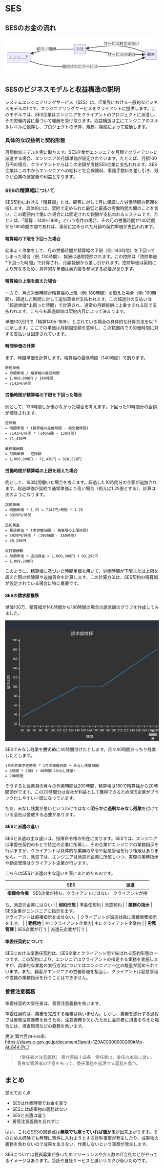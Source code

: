 # SES

<!--
graph RL
A[顧客] -- >|サービス料金支払い| B[会社]
B -- > |給与・報酬| C[エンジニア]
C -- > |提供されたサービス| A
B -- >|サービスの提供| A
-->

## SESのお金の流れ

![SESのお金の流れ](./images/01/ses_flow.drawio.png)

## SESのビジネスモデルと収益構造の説明

システムエンジニアリングサービス（SES）は、IT業界における一般的なビジネスモデルの1つで、エンジニアリングサービスをクライアントに提供します。このモデルでは、SES企業はエンジニアをクライアントのプロジェクトに派遣し、その労働内容に基づいて報酬を受け取ります。収益構造は主にエンジニアのスキルレベルに依存し、プロジェクトの予算、規模、期間によって変動します。

### 具体的な収益例と契約形態

月額単価モデルを例に取ります。SES企業がエンジニアを月額でクライアントに派遣する場合、エンジニアの月額単価が設定されています。たとえば、月額100万円の場合、クライアントからはこの金額が直接SES企業に支払われます。SES企業はこの中からエンジニアへの給料と社会保険料、事務手数料を差し引き、残りが企業の運営費や利益となります。

### SESの精算幅について

SES契約における「精算幅」とは、顧客に対して月に保証した労働時間の範囲を指します。具体的には、契約で定められた最低と最高の労働時間の間のことを言い、この範囲内で働いた場合には固定された報酬が支払われるシステムです。たとえば、「精算：140h-180h」という条件の場合、その月の労働時間が140時間から180時間の間であれば、事前に定められた月額の契約単価が支払われます。

#### 精算幅の下限を下回った場合

効率よく作業をして、月の労働時間が精算幅の下限（例: 140時間）を下回ってしまった場合（例: 130時間）、報酬は通常控除されます。この控除は「控除単価*下回った時間」で計算され、月額報酬から差し引かれます。控除単価は契約により異なるため、具体的な単価は契約書を参照する必要があります。

#### 精算幅の上限を超えた場合

一方で、月の労働時間が精算幅の上限（例: 180時間）を超えた場合（例: 190時間）、超過した時間に対して追加賃金が支払われます。この超過分の支払いは「超過単価*上回った時間」で計算され、通常の月額報酬に上乗せされる形で支払われます。こちらも超過単価は契約内容によって決まります。

単価100万円で「精算140h-180h」とされている場合の具体的な計算方法を以下に示します。ここでの単価は月額固定額を意味し、この範囲内での労働時間に対する支払いは固定されています。

#### 時間単価の計算
まず、時間単価を計算します。精算幅の最低時間（140時間）で割ります。

```精算
時間単価 
= 月額単価 / 精算幅の最低時間
= 1,000,000円 / 140時間
= 7143円/時間
```

#### 労働時間が精算幅の下限を下回った場合
例として、130時間しか働かなかった場合を考えます。下回った10時間分の金額が控除されます。

```精算
控除額
= 時間単価 * (精算幅の最低時間 - 実労働時間) 
= 7143円/時間 * (140時間 - 130時間)
= 71,430円

最終報酬額
= 月額単価 - 控除額
= 1,000,000円 - 71,430円 = 928,570円
```

#### 労働時間が精算幅の上限を超えた場合

例として、190時間働いた場合を考えます。超過した10時間分の金額が追加されます。超過単価が契約で通常単価より高い場合（例えば1.25倍とする）、計算は次のようになります。

```精算
超過単価
= 時間単価 * 1.25 = 7143円/時間 * 1.25
= 8929円/時間

追加賃金
= 超過単価 * (実労働時間 - 精算幅の上限時間)
= 8929円/時間 * (190時間 - 180時間)
= 89,290円

最終報酬額
= 月額単価 + 追加賃金 = 1,000,000円 + 89,290円
= 1,089,290円
```

このように、精算幅に基づいた時間単価を用いて、労働時間が下限または上限を超えた際の控除額や追加賃金を計算します。この計算方法は、SES契約の精算幅が設定されている場合に特に重要です。

#### SESの請求額推移

<!--
xychart-beta
title "請求額推移"
x-axis "時間" [50, 60, 70, 80, 90, 100, 110, 120, 130, 140, 150, 160, 170, 180, 190, 200, 210, 220, 240, 250, 260, 270, 280]
y-axis "請求金額" 20 --＞ 200
line [35.7130, 42.8560, 49.9990, 57.1420, 64.2850, 71.4280, 78.5710, 85.71400, 92.85700, 100, 100, 100, 100, 100, 108.9290, 117.8580, 126.7870, 135.7160, 144.6450, 153.5740, 162.5030, 171.4320, 180.3610, 189.2900]
-->

単価100万、精算幅が140時間から180時間の場合の請求額のグラフを作成してみました。

![請求額数位](./images/01/ses_unit.png)

SESでみなし残業を**控えめ**に40時間付けたとします。月々40時間きっちり残業したとします。

```
1日の作業予定時間 * 1月の稼働日数 + みなし残業時間
= 8時間 * 20日 + 40時間（みなし残業）
= 200時間
```

そうすると従業員の月々の作業時間は200時間、精算幅は180で精算幅から20時間頭がでます。この20時間分は会社が利益として獲得できるためSES企業がブラック化しやすい一因になっています。

ただ、みなし残業が悪いというわけではなく**明らかに過剰なみなし残業**を付けている会社は警戒する必要があります。

#### SESと派遣の違い

SESと派遣の主な違いは、指揮命令権の所在にあります。SESでは、エンジニアは準委任契約のもとで特定の企業に所属し、その企業がエンジニアの業務指示を行いますが、クライアントは具体的な業務の命令や勤怠管理を行う権限はありません。一方、派遣では、エンジニアは派遣元企業に所属しつつ、実際の業務指示や勤怠管理はクライアント企業が行います​。

こちらはSESと派遣の主な違いを表にまとめたものです。

| | SES | 派遣  |
|-|-|-|
| **指揮命令権** | SES企業が持ち、クライアントにはない | クライアントが持

ち、派遣元企業にはない |
| **契約形態** | 準委任契約 | 派遣契約 |
| **業務の指示** | SES企業がエンジニアに指示を出す。<br>クライアントは直接指示を出せない。| クライアントが派遣社員に直接業務指示を出す。 |
| **勤務地** | 主にクライアント企業内| 主にクライアント企業内 |
| **労務管理**   | SES企業が行う  | 派遣元企業が行う |

#### 準委任契約について

SESにおける準委任契約は、SES企業とクライアント間で結ばれる契約形態の一つです。この契約により、エンジニアはクライアントの指定する業務を実施しますが、具体的な業務の実行方法についてはエンジニアに一定の裁量が認められています。また、顧客がエンジニアの労務管理を担当し、クライアントは勤怠管理や直接の業務指示を行うことはできません。

### 善管注意義務

準委任契約の受任者は、善管注意義務を負います。

準委任契約は、業務を完成する義務は負いません。しかし、業務を遂行する過程では善管注意義務を負うため、注意義務を欠いたために委託者に損害を与えた場合には、損害賠償などの義務を負います。

民法 第六百四十四条: <br>https://elaws.e-gov.go.jp/document?lawid=129AC0000000089#Mp-At_644-Pr_1

> （受任者の注意義務）
第六百四十四条　受任者は、委任の本旨に従い、善良な管理者の注意をもって、委任事務を処理する義務を負う。

## まとめ

覚えておく点

- SESは作業時間でお金を貰う
- SESには成果物の義務はない
- SESと派遣は違う
- 善管注意義務を忘れずに

はい、これらSESの問題点は**無能でも座っていれば儲かる**が出来上がります。そのため未経験でも無理に案件に入れようとする詐称事案が発生したり、成果物の義務を負わないので成果を出さない、作業しないという事案が発生します。

SESについては要員募集が多いためフリーランスや少人数のIT会社などがやってるイメージはあります。受託や自社サービスと違いリスクが低いためです。
